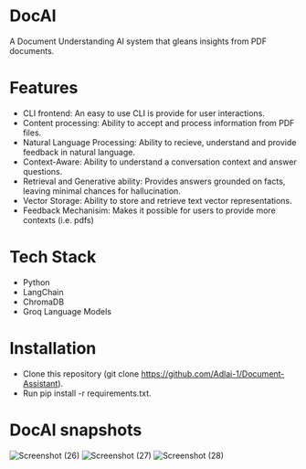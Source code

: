 # DocAI
A Document Understanding AI system that gleans insights from PDF documents.

# Features
* CLI frontend: An easy to use CLI is provide for user interactions.
* Content processing: Ability to accept and process information from PDF files.
* Natural Language Processing: Ability to recieve, understand and provide feedback in natural language.
* Context-Aware: Ability to understand a conversation context and answer questions.
* Retrieval and Generative ability: Provides answers grounded on facts, leaving minimal chances for hallucination.
* Vector Storage: Ability to store and retrieve text vector representations.
* Feedback Mechanisim: Makes it possible for users to provide more contexts (i.e. pdfs) 

# Tech Stack
* Python
* LangChain
* ChromaDB
* Groq Language Models

# Installation
* Clone this repository (git clone https://github.com/Adlai-1/Document-Assistant).
* Run pip install -r requirements.txt.

# DocAI snapshots
![Screenshot (26)](https://github.com/user-attachments/assets/8049effb-4357-46b0-9343-d5f5ddf1f857)
![Screenshot (27)](https://github.com/user-attachments/assets/336296b5-b44f-4fe1-a50c-dea9b34e8c6e)
![Screenshot (28)](https://github.com/user-attachments/assets/7076ff13-a89c-47e0-9485-df4d34fe7aef)
